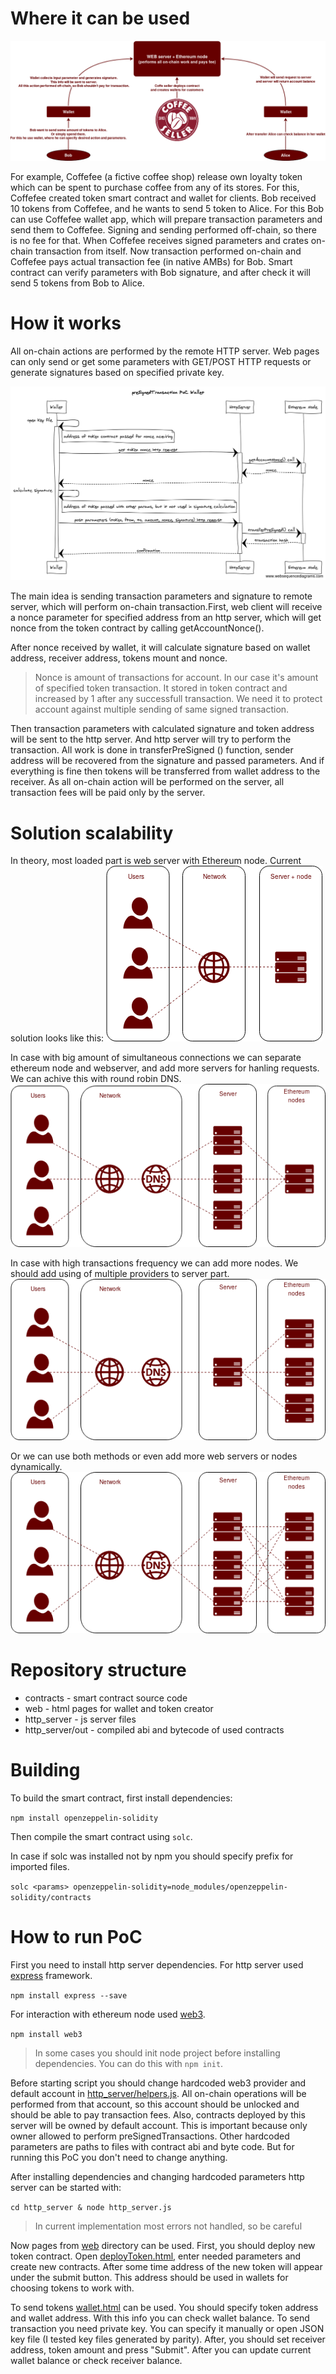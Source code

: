# Where it can be used
![business_logic.png](docs/business_logic.png)

For example, Coffefee (a fictive coffee shop) release own loyalty token which can be spent to purchase coffee from any of its stores. For this, Coffefee created token smart contract and wallet for clients. Bob received 10 tokens from Coffefee, and he wants to send 5 token to Alice. For this Bob can use Coffefee wallet app, which will prepare transaction parameters and send them to Coffefee. Signing and sending performed off-chain, so there is no fee for that. When Coffefee receives signed parameters and crates on-chain transaction from itself. Now transaction performed on-chain and Coffefee pays actual transaction fee (in native AMBs) for Bob. Smart contract can verify parameters with Bob signature, and after check it will send 5 tokens from Bob to Alice.


# How it works
All on-chain actions are performed by the remote HTTP server. Web pages can only send or get some parameters with GET/POST HTTP requests or generate signatures based on specified private key.

![wallet_sequence_diagram.png](docs/wallet_sequence_diagram.png)

The main idea is sending transaction parameters and signature to remote server, which will perform on-chain transaction.First, web client will receive a nonce parameter for specified address from an http server, which will get nonce from the token contract by calling getAccountNonce().

After nonce received by wallet, it will calculate signature based on wallet address, receiver address, tokens mount and nonce.

> Nonce is amount of transactions for account. In our case it's amount of specified token transaction. It stored in token contract and increased by 1 after any successfull transaction. We need it to protect account against multiple sending of same signed transaction.

Then transaction parameters with calculated signature and token address will be sent to the http server. And http server will try to perform the transaction. All work is done in transferPreSigned () function, sender address will be recovered from the signature and passed parameters. And if everything is fine then tokens will be transferred from wallet address to the receiver.
As all on-chain action will be performed on the server, all transaction fees will be paid only by the server.

# Solution scalability
In theory, most loaded part is web server with Ethereum node. Current solution looks like this:
![docs/current_structure.png](docs/current_structure.png)

In case with big amount of simultaneous connections we can separate ethereum node and webserver, and add more servers for hanling requests. We can achive this with round robin DNS.
![docs/multiple_servers.png](docs/multiple_servers.png)

In case with high transactions frequency we can add more nodes. We should add using of multiple providers to server part.
![docs/multiple_nodes.png](docs/multiple_nodes.png)

Or we can use both methods or even add more web servers or nodes dynamically.
![docs/multiple_servers_and_nodes.png](docs/multiple_servers_and_nodes.png)


# Repository structure
  - contracts - smart contract source code
  - web - html pages for wallet and token creator
  - http_server - js server files
  - http_server/out - compiled abi and bytecode of used contracts

# Building
To build the smart contract, first install dependencies:

``` npm install openzeppelin-solidity ```

Then compile the smart contract using `solc`.

In case if solc was installed not by npm you should specify prefix for imported files.

```solc <params> openzeppelin-solidity=node_modules/openzeppelin-solidity/contracts```

# How to run PoC
First you need to install http server dependencies.
For http server used [express](https://expressjs.com/) framework.

```npm install express --save```

For interaction with ethereum node used [web3](https://github.com/ethereum/web3.js/).

```npm install web3```

> In some cases you should init node project before installing dependencies. You can do this with ```npm init```.

Before starting script you should change hardcoded web3 provider and default account in [http_server/helpers.js](http_server/helpers.js). All on-chain operations will be performed from that account, so this account should be unlocked and should be able to pay transaction fees.
Also, contracts deployed by this server will be owned by default account. This is important because only owner allowed to perform preSignedTransactions.
Other hardcoded parameters are paths to files with contract abi and byte code. But for running this PoC you don't need to change anything.

After installing dependencies and changing hardcoded parameters http server can be started with:

```cd http_server & node http_server.js```

> In current implementation most errors not handled, so be careful

Now pages from [web]() directory can be used.
First, you should deploy new token contract. Open [deployToken.html](web/deployToken.html), enter needed parameters and create new contracts. After some time address of the new token will appear under the submit button. This address should be used in wallets for choosing tokens to work with.

To send tokens [wallet.html](web/wallet.html) can be used. You should specify token address and wallet address. With this info you can check wallet balance.
To send transaction you need private key. You can specify it manually or open JSON key file (I tested key files generated by parity).
After, you should set receiver address, token amount and press "Submit". After you can update current wallet balance or check receiver balance.
